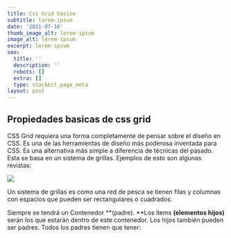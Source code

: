 ```yaml
---
title: Css Grid básico
subtitle: lorem-ipsum
date: '2021-07-16'
thumb_image_alt: lorem-ipsum
image_alt: lorem-ipsum
excerpt: lorem-ipsum
seo:
  title: ''
  description: ''
  robots: []
  extra: []
  type: stackbit_page_meta
layout: post
---
```

## Propiedades basicas de css grid

CSS Grid requiera una forma completamente de pensar sobre el diseño en CSS. Es una de las herramientas de diseño más poderosa inventada para CSS. Es una alternativa más simple a diferencia de técnicas del pasado. Esta se basa en un sistema de grillas. Ejemplos de esto son algunas revistas:

![](/images/energetic-cabbage.png)

Un sistema de grillas es como una red de pesca se tienen filas y columnas con espacios que pueden ser rectangulares o cuadrados.

Siempre se tendrá un Contenedor **(padre). **Los items **(elementos hijos)** serán los que estarán dentro de este contenedor. Los hijos también pueden ser padres. Todos los padres tienen que tener:
